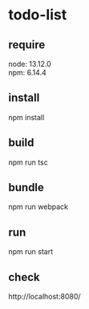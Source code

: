 # todo-list

## require
node: 13.12.0<br>
npm: 6.14.4

## install
npm install

## build
npm run tsc

## bundle
npm run webpack

## run
npm run start

## check
http://localhost:8080/
